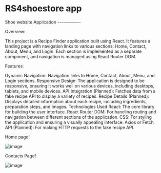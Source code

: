 # RS4shoestore app

Shoe website Application ------------

Overview:

This project is a Recipe Finder application built using React. It features a landing page with navigation links to various sections: Home, Contact, About, Menu, and Login. Each section is implemented as a separate component, and navigation is managed using React Router DOM.

Features:

Dynamic Navigation: Navigation links to Home, Contact, About, Menu, and Login sections.
Responsive Design: The application is designed to be responsive, ensuring it works well on various devices, including desktops, tablets, and mobile devices.
API Integration (Planned): Fetches data from a fake recipe API to display a variety of recipes.
Recipe Details (Planned): Displays detailed information about each recipe, including ingredients, preparation steps, and images.
Technologies Used
React: The core library for building the user interface.
React Router DOM: For handling routing and navigation between different sections of the application.
CSS: For styling the application and ensuring a visually appealing interface.
Axios or Fetch API (Planned): For making HTTP requests to the fake recipe API.



Home page!

![image](https://github.com/user-attachments/assets/7db91b77-9294-4191-9638-b5d422f155c4)

Contacts Page!

![image](https://github.com/user-attachments/assets/df5c2452-db6e-452e-9f53-225ad711572a)

